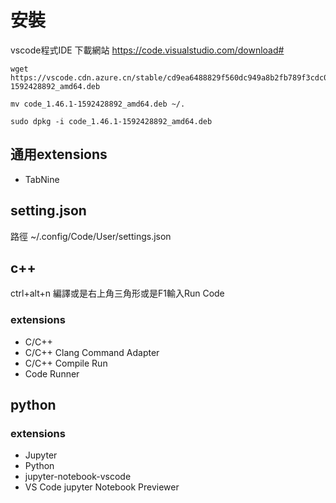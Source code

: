 # 安裝

vscode程式IDE
下載網站
    https://code.visualstudio.com/download#

    wget https://vscode.cdn.azure.cn/stable/cd9ea6488829f560dc949a8b2fb789f3cdc05f5d/code_1.46.1-1592428892_amd64.deb

    mv code_1.46.1-1592428892_amd64.deb ~/.
    
    sudo dpkg -i code_1.46.1-1592428892_amd64.deb

## 通用extensions
* TabNine
## setting.json
路徑
    ~/.config/Code/User/settings.json
## c++
ctrl+alt+n 編譯或是右上角三角形或是F1輸入Run Code
### extensions
* C/C++
* C/C++ Clang Command Adapter
* C/C++ Compile Run
* Code Runner
## python
### extensions
* Jupyter
* Python
* jupyter-notebook-vscode
* VS Code jupyter Notebook Previewer
